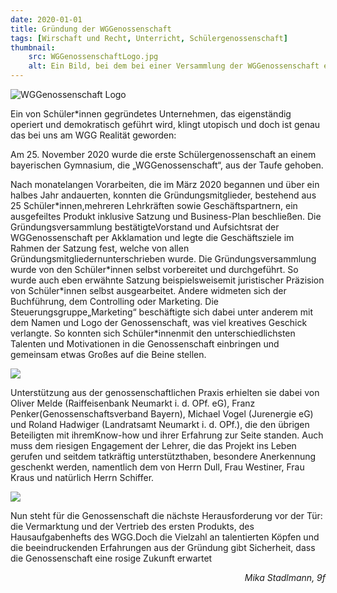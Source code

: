 ```yaml
---
date: 2020-01-01
title: Gründung der WGGenossenschaft
tags: [Wirschaft und Recht, Unterricht, Schülergenossenschaft]
thumbnail:
    src: WGGenossenschaftLogo.jpg
    alt: Ein Bild, bei dem bei einer Versammlung der WGGenossenschaft eine Abstimmung gemacht wird.
---
```


<img src="/images/WGGenossenschaftLogo.jpg" alt="WGGenossenschaft Logo" />

<p>Ein von Schüler*innen gegründetes Unternehmen, das eigenständig operiert und demokratisch geführt wird, klingt utopisch und doch ist genau das bei uns am WGG Realität geworden:</p>

<p>Am 25. November 2020 wurde die erste Schülergenossenschaft an einem bayerischen Gymnasium, die „WGGenossenschaft“, aus der Taufe gehoben.</p>

<p>Nach monatelangen Vorarbeiten, die im März 2020 begannen und über ein halbes Jahr andauerten, konnten die Gründungsmitglieder, bestehend aus 25 Schüler*innen,mehreren Lehrkräften sowie Geschäftspartnern, ein ausgefeiltes Produkt inklusive Satzung und Business-Plan beschließen. Die Gründungsversammlung bestätigteVorstand und Aufsichtsrat der WGGenossenschaft per Akklamation und legte die Geschäftsziele im Rahmen der Satzung fest, welche von allen Gründungsmitgliedernunterschrieben wurde. Die Gründungsversammlung wurde von den Schüler*innen selbst vorbereitet und durchgeführt. So wurde auch eben erwähnte Satzung beispielsweisemit juristischer Präzision von Schüler*innen selbst ausgearbeitet. Andere widmeten sich der Buchführung, dem Controlling oder Marketing. Die Steuerungsgruppe„Marketing“ beschäftigte sich dabei unter anderem mit dem Namen und Logo der Genossenschaft, was viel kreatives Geschick verlangte. So konnten sich Schüler*innenmit den unterschiedlichsten Talenten und Motivationen in die Genossenschaft einbringen und gemeinsam etwas Großes auf die Beine stellen. </p>

<img src="/images/04Dull_WR_Gründung-Schülergenossenschaft_Bild2"/>

<p>Unterstützung aus der genossenschaftlichen Praxis erhielten sie dabei von Oliver Melde (Raiffeisenbank Neumarkt i. d. OPf. eG), Franz Penker(Genossenschaftsverband Bayern), Michael Vogel (Jurenergie eG) und Roland Hadwiger (Landratsamt Neumarkt i. d. OPf.), die den übrigen Beteiligten mit ihremKnow-how und ihrer Erfahrung zur Seite standen. Auch muss dem riesigen Engagement der Lehrer, die das Projekt ins Leben gerufen und seitdem tatkräftig unterstützthaben, besondere Anerkennung geschenkt werden, namentlich dem von Herrn Dull, Frau Westiner, Frau Kraus und natürlich Herrn Schiffer.</p>

<img src="/images/04Dull_WR_Gründung-Schülergenossenschaft_Bild"/>

<p>Nun steht für die Genossenschaft die nächste Herausforderung vor der Tür: die Vermarktung und der Vertrieb des ersten Produkts, des Hausaufgabenhefts des WGG.Doch die Vielzahl an talentierten Köpfen und die beeindruckenden Erfahrungen aus der Gründung gibt Sicherheit, dass die Genossenschaft eine rosige Zukunft erwartet</p>

<p style='text-align:right; font-style: italic'>Mika Stadlmann, 9f</p>
